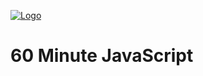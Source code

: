 [![Logo](https://raw.githubusercontent.com/AyushSaini00/60minuteJavaScript/main/.assets/60MinuteJs-logo.jpg)](https://60minutejs.vercel.app)
# 60 Minute JavaScript